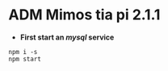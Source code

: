 # **ADM Mimos tia pi 2.1.1**

- **First start an *mysql* service**

```batch
npm i -s
npm start
```
